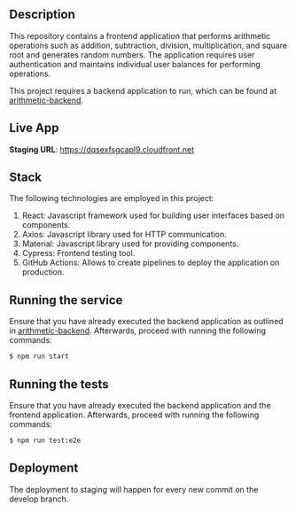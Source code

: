 ## Description

This repository contains a frontend application that performs arithmetic operations such as addition, subtraction, division, multiplication, and square root and generates random numbers. The application requires user authentication and maintains individual user balances for performing operations.

This project requires a backend application to run, which can be found at [arithmetic-backend](https://github.com/vitoraderaldo/arithmetic-backend).

## Live App
**Staging URL**: 
https://dqsexfsgcapl9.cloudfront.net

## Stack
The following technologies are employed in this project:
1. React: Javascript framework used for building user interfaces based on components.
2. Axios: Javascript library used for HTTP communication.
3. Material: Javascript library used for providing components.
4. Cypress: Frontend testing tool.
5. GitHub Actions: Allows to create pipelines to deploy the application on production.

## Running the service
Ensure that you have already executed the backend application as outlined in [arithmetic-backend](https://github.com/vitoraderaldo/arithmetic-backend).
Afterwards, proceed with running the following commands:
```bash
$ npm run start
```

## Running the tests
Ensure that you have already executed the backend application and the frontend application.
Afterwards, proceed with running the following commands:
```bash
$ npm run test:e2e
```

## Deployment
The deployment to staging will happen for every new commit on the develop branch.
